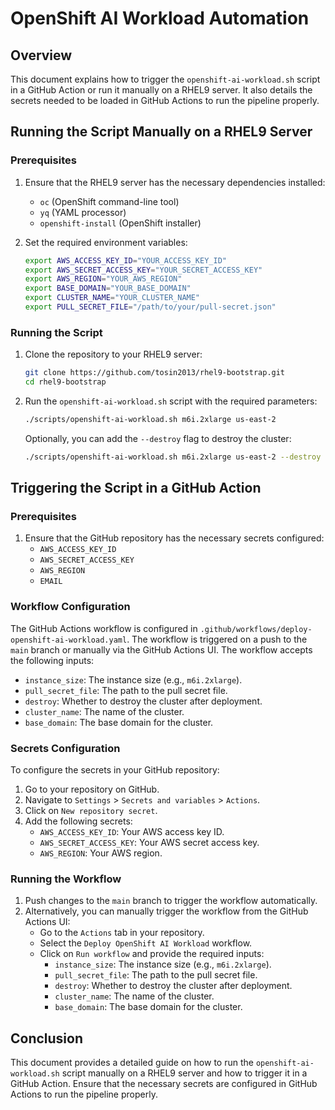 # OpenShift AI Workload Automation

## Overview

This document explains how to trigger the `openshift-ai-workload.sh` script in a GitHub Action or run it manually on a RHEL9 server. It also details the secrets needed to be loaded in GitHub Actions to run the pipeline properly.

## Running the Script Manually on a RHEL9 Server

### Prerequisites

1. Ensure that the RHEL9 server has the necessary dependencies installed:
   - `oc` (OpenShift command-line tool)
   - `yq` (YAML processor)
   - `openshift-install` (OpenShift installer)

2. Set the required environment variables:
   ```bash
   export AWS_ACCESS_KEY_ID="YOUR_ACCESS_KEY_ID"
   export AWS_SECRET_ACCESS_KEY="YOUR_SECRET_ACCESS_KEY"
   export AWS_REGION="YOUR_AWS_REGION"
   export BASE_DOMAIN="YOUR_BASE_DOMAIN"
   export CLUSTER_NAME="YOUR_CLUSTER_NAME"
   export PULL_SECRET_FILE="/path/to/your/pull-secret.json"
   ```

### Running the Script

1. Clone the repository to your RHEL9 server:
   ```bash
   git clone https://github.com/tosin2013/rhel9-bootstrap.git
   cd rhel9-bootstrap
   ```

2. Run the `openshift-ai-workload.sh` script with the required parameters:
   ```bash
   ./scripts/openshift-ai-workload.sh m6i.2xlarge us-east-2
   ```

   Optionally, you can add the `--destroy` flag to destroy the cluster:
   ```bash
   ./scripts/openshift-ai-workload.sh m6i.2xlarge us-east-2 --destroy
   ```

## Triggering the Script in a GitHub Action

### Prerequisites

1. Ensure that the GitHub repository has the necessary secrets configured:
   - `AWS_ACCESS_KEY_ID`
   - `AWS_SECRET_ACCESS_KEY`
   - `AWS_REGION`
   - `EMAIL`

### Workflow Configuration

The GitHub Actions workflow is configured in `.github/workflows/deploy-openshift-ai-workload.yaml`. The workflow is triggered on a push to the `main` branch or manually via the GitHub Actions UI. The workflow accepts the following inputs:
- `instance_size`: The instance size (e.g., `m6i.2xlarge`).
- `pull_secret_file`: The path to the pull secret file.
- `destroy`: Whether to destroy the cluster after deployment.
- `cluster_name`: The name of the cluster.
- `base_domain`: The base domain for the cluster.

### Secrets Configuration

To configure the secrets in your GitHub repository:

1. Go to your repository on GitHub.
2. Navigate to `Settings` > `Secrets and variables` > `Actions`.
3. Click on `New repository secret`.
4. Add the following secrets:
   - `AWS_ACCESS_KEY_ID`: Your AWS access key ID.
   - `AWS_SECRET_ACCESS_KEY`: Your AWS secret access key.
   - `AWS_REGION`: Your AWS region.

### Running the Workflow

1. Push changes to the `main` branch to trigger the workflow automatically.
2. Alternatively, you can manually trigger the workflow from the GitHub Actions UI:
   - Go to the `Actions` tab in your repository.
   - Select the `Deploy OpenShift AI Workload` workflow.
   - Click on `Run workflow` and provide the required inputs:
     - `instance_size`: The instance size (e.g., `m6i.2xlarge`).
     - `pull_secret_file`: The path to the pull secret file.
     - `destroy`: Whether to destroy the cluster after deployment.
     - `cluster_name`: The name of the cluster.
     - `base_domain`: The base domain for the cluster.

## Conclusion

This document provides a detailed guide on how to run the `openshift-ai-workload.sh` script manually on a RHEL9 server and how to trigger it in a GitHub Action. Ensure that the necessary secrets are configured in GitHub Actions to run the pipeline properly.
